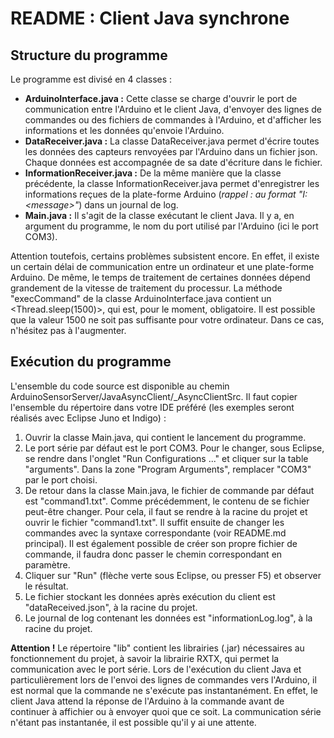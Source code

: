README : Client Java synchrone
=========

Structure du programme
------

Le programme est divisé en 4 classes : 
* __ArduinoInterface.java :__ Cette classe se charge d'ouvrir le port de communication entre l'Arduino et le client Java, d'envoyer des lignes de commandes ou des fichiers de commandes à l'Arduino, et d'afficher les informations et les données qu'envoie l'Arduino. 
* __DataReceiver.java :__ La classe DataReceiver.java permet d'écrire toutes les données des capteurs renvoyées par l'Arduino dans un fichier json. Chaque données est accompagnée de sa date d'écriture dans le fichier. 
* __InformationReceiver.java :__ De la même manière que la classe précédente, la classe InformationReceiver.java permet d'enregistrer les informations reçues de la plate-forme Arduino (_rappel : au format "I: &lt;message>"_) dans un journal de log.
* __Main.java :__ Il s'agit de la classe exécutant le client Java. Il y a, en argument du programme, le nom du port utilisé par l'Arduino (ici le port COM3). 

Attention toutefois, certains problèmes subsistent encore. En effet, il existe un certain délai de communication entre un ordinateur et une plate-forme Arduino. De même, le temps de traitement de certaines données dépend grandement de la vitesse de traitement du processur. 
La méthode "execCommand" de la classe ArduinoInterface.java contient un &lt;Thread.sleep(1500)>, qui est, pour le moment, obligatoire. 
Il est possible que la valeur 1500 ne soit pas suffisante pour votre ordinateur. Dans ce cas, n'hésitez pas à l'augmenter. 

Exécution du programme 
-------

L'ensemble du code source est disponible au chemin ArduinoSensorServer/JavaAsyncClient/_AsyncClientSrc. 
Il faut copier l'ensemble du répertoire dans votre IDE préféré (les exemples seront réalisés avec Eclipse Juno et Indigo) : 

1. Ouvrir la classe Main.java, qui contient le lancement du programme.  
2. Le port série par défaut est le port COM3. Pour le changer, sous Eclipse, se rendre dans l'onglet "Run Configurations ..." et cliquer sur la table "arguments". Dans la zone "Program Arguments", remplacer "COM3" par le port choisi. 
3. De retour dans la classe Main.java, le fichier de commande par défaut est "command1.txt". Comme précédemment, le contenu de se fichier peut-être changer. Pour cela, il faut se rendre à la racine du projet et ouvrir le fichier "command1.txt". Il suffit ensuite de changer les commandes avec la syntaxe correspondante (voir README.md principal). Il est également possible de créer son propre fichier de commande, il faudra donc passer le chemin correspondant en paramètre. 
4. Cliquer sur "Run" (flèche verte sous Eclipse, ou presser F5) et observer le résultat. 
5. Le fichier stockant les données après exécution du client est "dataReceived.json", à la racine du projet.
6. Le journal de log contenant les données est "informationLog.log", à la racine du projet. 


__Attention !__ Le répertoire "lib" contient les librairies (.jar) nécessaires au fonctionnement du projet, à savoir la librairie RXTX, qui permet la communication avec le port série. 
Lors de l'exécution du client Java et particulièrement lors de l'envoi des lignes de commandes vers l'Arduino, il est normal que la commande ne s'exécute pas instantanément. 
En effet, le client Java attend la réponse de l'Arduino à la commande avant de continuer à affichier ou à envoyer quoi que ce soit. La communication série n'étant pas instantanée, il est possible qu'il y ai une attente. 
